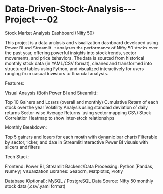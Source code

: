 # Data-Driven-Stock-Analysis---Project---02

Stock Market Analysis Dashboard (Nifty 50)

This project is a data analysis and visualization dashboard developed using Power BI and Streamlit. It analyzes the performance of Nifty 50 stocks over the past year, offering powerful insights into stock trends, sector movements, and price behaviors. The data is sourced from historical monthly stock data (in YAML/CSV format), cleaned and transformed into structured tables using Python, and visualized interactively for users ranging from casual investors to financial analysts.

Features:

Visual Analysis (Both Power BI and Streamlit):

Top 10 Gainers and Losers (overall and monthly)
Cumulative Return of each stock over the year
Volatility Analysis using standard deviation of daily returns
Sector-wise Average Returns (using sector mapping CSV)
Stock Correlation Heatmap to show inter-stock relationships

Monthly Breakdown:

Top 5 gainers and losers for each month with dynamic bar charts
Filterable by sector, ticker, and date in Streamlit
Interactive Power BI visuals with slicers and filters

Tech Stack:

Frontend: Power BI, Streamlit
Backend/Data Processing: Python (Pandas, NumPy)
Visualization Libraries: Seaborn, Matplotlib, Plotly

Database (Optional): MySQL / PostgreSQL
Data Source: Nifty 50 monthly stock data (.csv/.yaml format)
